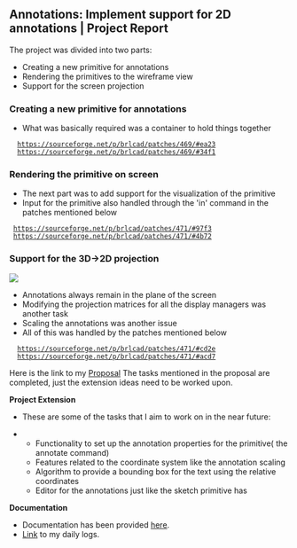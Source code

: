 ## **Annotations: Implement support for 2D annotations \| Project Report**

The project was divided into two parts:

-   Creating a new primitive for annotations
-   Rendering the primitives to the wireframe view
-   Support for the screen projection

### **Creating a new primitive for annotations**

-   What was basically required was a container to hold things together

`  `[`https://sourceforge.net/p/brlcad/patches/469/#ea23`](https://sourceforge.net/p/brlcad/patches/469/#ea23)
`  `[`https://sourceforge.net/p/brlcad/patches/469/#34f1`](https://sourceforge.net/p/brlcad/patches/469/#34f1)

### **Rendering the primitive on screen**

-   The next part was to add support for the visualization of the
    primitive
-   Input for the primitive also handled through the 'in' command in the
    patches mentioned below

` `[`https://sourceforge.net/p/brlcad/patches/471/#97f3`](https://sourceforge.net/p/brlcad/patches/471/#97f3)
` `[`https://sourceforge.net/p/brlcad/patches/471/#4b72`](https://sourceforge.net/p/brlcad/patches/471/#4b72)

### **Support for the 3D-&gt;2D projection**

![](img/Example_annot.png)

-   Annotations always remain in the plane of the screen
-   Modifying the projection matrices for all the display managers was
    another task
-   Scaling the annotations was another issue
-   All of this was handled by the patches mentioned below

`  `[`https://sourceforge.net/p/brlcad/patches/471/#cd2e`](https://sourceforge.net/p/brlcad/patches/471/#cd2e)
`  `[`https://sourceforge.net/p/brlcad/patches/471/#acd7`](https://sourceforge.net/p/brlcad/patches/471/#acd7)

Here is the link to my
[Proposal](https://brlcad.org/wiki/user/Gabbar1947) The tasks mentioned
in the proposal are completed, just the extension ideas need to be
worked upon.

**Project Extension**

-   These are some of the tasks that I aim to work on in the near
    future:

<!-- -->

-   -   Functionality to set up the annotation properties for the
        primitive( the annotate command)
    -   Features related to the coordinate system like the annotation
        scaling
    -   Algorithm to provide a bounding box for the text using the
        relative coordinates
    -   Editor for the annotations just like the sketch primitive has

**Documentation**

-   Documentation has been provided
    [here](https://brlcad.org/wiki/Annot).
-   [Link](https://rathoresaab.wordpress.com/gsoclogs) to my daily logs.
